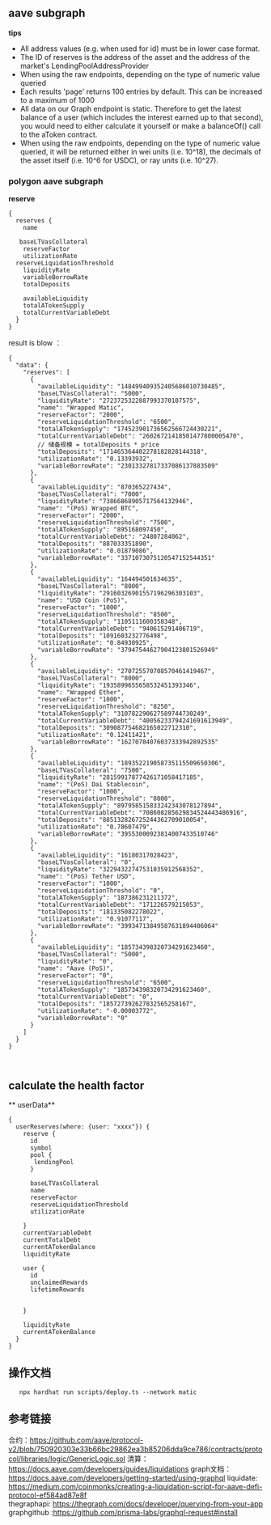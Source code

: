 ## aave  subgraph


**tips**
- All address values (e.g. when used for id) must be in lower case format.
- The ID of reserves is the address of the asset and the address of the market's LendingPoolAddressProvider
- When using the raw endpoints, depending on the type of numeric value queried
- Each results 'page' returns 100 entries by default. This can be increased to a maximum of 1000 
- All data on our Graph endpoint is static. Therefore to get the latest balance of a user (which includes the interest earned up to that second), you would need to either calculate it yourself or make a balanceOf() call to the aToken contract.
- When using the raw endpoints, depending on the type of numeric value queried, it will be returned either in wei units (i.e. 10^18), the decimals of the asset itself (i.e. 10^6 for USDC), or ray units (i.e. 10^27).
### polygon aave subgraph

**reserve**
```
{
  reserves {
    name
   
   baseLTVasCollateral
    reserveFactor
    utilizationRate
  reserveLiquidationThreshold
    liquidityRate 
    variableBorrowRate
    totalDeposits
  
    availableLiquidity
    totalATokenSupply
    totalCurrentVariableDebt
  }
}
```

result is blow ：
```
{
  "data": {
    "reserves": [
      {
        "availableLiquidity": "148499409352405686010730485",
        "baseLTVasCollateral": "5000",
        "liquidityRate": "2723725322887993370107575",
        "name": "Wrapped Matic",
        "reserveFactor": "2000",
        "reserveLiquidationThreshold": "6500",
        "totalATokenSupply": "174523901736562566724430221",
        "totalCurrentVariableDebt": "26026721418501477800005470",
        // 储备规模 = totalDeposits * price
        "totalDeposits": "171465364402278182828144318",
        "utilizationRate": "0.13393932",
        "variableBorrowRate": "23013327817337086137883509"
      },
      {
        "availableLiquidity": "870365227434",
        "baseLTVasCollateral": "7000",
        "liquidityRate": "73866868905717564132946",
        "name": "(PoS) Wrapped BTC",
        "reserveFactor": "2000",
        "reserveLiquidationThreshold": "7500",
        "totalATokenSupply": "895168097450",
        "totalCurrentVariableDebt": "24807284062",
        "totalDeposits": "887033351890",
        "utilizationRate": "0.01879086",
        "variableBorrowRate": "3371073075120547152544351"
      },
      {
        "availableLiquidity": "164494501634635",
        "baseLTVasCollateral": "8000",
        "liquidityRate": "29160326901557196296303103",
        "name": "USD Coin (PoS)",
        "reserveFactor": "1000",
        "reserveLiquidationThreshold": "8500",
        "totalATokenSupply": "1105111600358348",
        "totalCurrentVariableDebt": "940615291406719",
        "totalDeposits": "1091603232776498",
        "utilizationRate": "0.84930925",
        "variableBorrowRate": "37947544627904123801526949"
      },
      {
        "availableLiquidity": "270725570708570461419467",
        "baseLTVasCollateral": "8000",
        "liquidityRate": "1935899655658532451393346",
        "name": "Wrapped Ether",
        "reserveFactor": "1000",
        "reserveLiquidationThreshold": "8250",
        "totalATokenSupply": "310782290627589744730249",
        "totalCurrentVariableDebt": "40056233794241691613949",
        "totalDeposits": "309087754682165022712310",
        "utilizationRate": "0.12411421",
        "variableBorrowRate": "16270784076037333942892535"
      },
      {
        "availableLiquidity": "189352219058735115509650306",
        "baseLTVasCollateral": "7500",
        "liquidityRate": "28159917877426171058417185",
        "name": "(PoS) Dai Stablecoin",
        "reserveFactor": "1000",
        "reserveLiquidationThreshold": "8000",
        "totalATokenSupply": "897958515833242343078127894",
        "totalCurrentVariableDebt": "708608285629834524443486916",
        "totalDeposits": "885132826725244362709010054",
        "utilizationRate": "0.78607479",
        "variableBorrowRate": "39553000923814007433510746"
      },
      {
        "availableLiquidity": "16180317028423",
        "baseLTVasCollateral": "0",
        "liquidityRate": "32294322747531035912568352",
        "name": "(PoS) Tether USD",
        "reserveFactor": "1000",
        "reserveLiquidationThreshold": "0",
        "totalATokenSupply": "187386231211372",
        "totalCurrentVariableDebt": "171226579215053",
        "totalDeposits": "181335082278022",
        "utilizationRate": "0.91077117",
        "variableBorrowRate": "39934713849587631894406064"
      },
      {
        "availableLiquidity": "185734398320734291623460",
        "baseLTVasCollateral": "5000",
        "liquidityRate": "0",
        "name": "Aave (PoS)",
        "reserveFactor": "0",
        "reserveLiquidationThreshold": "6500",
        "totalATokenSupply": "185734398320734291623460",
        "totalCurrentVariableDebt": "0",
        "totalDeposits": "185727392627832565258167",
        "utilizationRate": "-0.00003772",
        "variableBorrowRate": "0"
      }
    ]
  }
}
 


```

## calculate the health factor
** userData** 
```
{ 
  userReserves(where: {user: "xxxx"}) {
    reserve {
      id
      symbol
      pool {
       lendingPool 
      }
      
      baseLTVasCollateral
      name
      reserveFactor
      reserveLiquidationThreshold
      utilizationRate
      
    }
    currentVariableDebt
    currentTotalDebt
    currentATokenBalance
    liquidityRate
    
    user {
      id
      unclaimedRewards
      lifetimeRewards
     
      
    }
    
    liquidityRate
    currentATokenBalance
  }
}
```



## 操作文档

```
   npx hardhat run scripts/deploy.ts --network matic
```


## 参考链接
合约：https://github.com/aave/protocol-v2/blob/750920303e33b66bc29862ea3b85206dda9ce786/contracts/protocol/libraries/logic/GenericLogic.sol
清算：https://docs.aave.com/developers/guides/liquidations
graph文档： https://docs.aave.com/developers/getting-started/using-graphql
liquidate: https://medium.com/coinmonks/creating-a-liquidation-script-for-aave-defi-protocol-ef584ad87e8f  
thegraphapi: https://thegraph.com/docs/developer/querying-from-your-app
graphgithub :https://github.com/prisma-labs/graphql-request#install  
